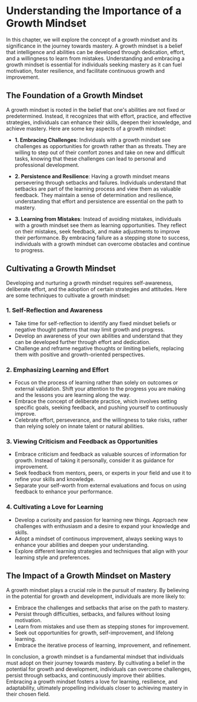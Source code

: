 Understanding the Importance of a Growth Mindset
=========================================================

In this chapter, we will explore the concept of a growth mindset and its significance in the journey towards mastery. A growth mindset is a belief that intelligence and abilities can be developed through dedication, effort, and a willingness to learn from mistakes. Understanding and embracing a growth mindset is essential for individuals seeking mastery as it can fuel motivation, foster resilience, and facilitate continuous growth and improvement.

The Foundation of a Growth Mindset
----------------------------------

A growth mindset is rooted in the belief that one's abilities are not fixed or predetermined. Instead, it recognizes that with effort, practice, and effective strategies, individuals can enhance their skills, deepen their knowledge, and achieve mastery. Here are some key aspects of a growth mindset:

* **1. Embracing Challenges**: Individuals with a growth mindset see challenges as opportunities for growth rather than as threats. They are willing to step out of their comfort zones and take on new and difficult tasks, knowing that these challenges can lead to personal and professional development.

* **2. Persistence and Resilience**: Having a growth mindset means persevering through setbacks and failures. Individuals understand that setbacks are part of the learning process and view them as valuable feedback. They maintain a sense of determination and resilience, understanding that effort and persistence are essential on the path to mastery.

* **3. Learning from Mistakes**: Instead of avoiding mistakes, individuals with a growth mindset see them as learning opportunities. They reflect on their mistakes, seek feedback, and make adjustments to improve their performance. By embracing failure as a stepping stone to success, individuals with a growth mindset can overcome obstacles and continue to progress.

Cultivating a Growth Mindset
----------------------------

Developing and nurturing a growth mindset requires self-awareness, deliberate effort, and the adoption of certain strategies and attitudes. Here are some techniques to cultivate a growth mindset:

### 1. Self-Reflection and Awareness

* Take time for self-reflection to identify any fixed mindset beliefs or negative thought patterns that may limit growth and progress.
* Develop an awareness of your own abilities and understand that they can be developed further through effort and dedication.
* Challenge and reframe negative thoughts or limiting beliefs, replacing them with positive and growth-oriented perspectives.

### 2. Emphasizing Learning and Effort

* Focus on the process of learning rather than solely on outcomes or external validation. Shift your attention to the progress you are making and the lessons you are learning along the way.
* Embrace the concept of deliberate practice, which involves setting specific goals, seeking feedback, and pushing yourself to continuously improve.
* Celebrate effort, perseverance, and the willingness to take risks, rather than relying solely on innate talent or natural abilities.

### 3. Viewing Criticism and Feedback as Opportunities

* Embrace criticism and feedback as valuable sources of information for growth. Instead of taking it personally, consider it as guidance for improvement.
* Seek feedback from mentors, peers, or experts in your field and use it to refine your skills and knowledge.
* Separate your self-worth from external evaluations and focus on using feedback to enhance your performance.

### 4. Cultivating a Love for Learning

* Develop a curiosity and passion for learning new things. Approach new challenges with enthusiasm and a desire to expand your knowledge and skills.
* Adopt a mindset of continuous improvement, always seeking ways to enhance your abilities and deepen your understanding.
* Explore different learning strategies and techniques that align with your learning style and preferences.

The Impact of a Growth Mindset on Mastery
-----------------------------------------

A growth mindset plays a crucial role in the pursuit of mastery. By believing in the potential for growth and development, individuals are more likely to:

* Embrace the challenges and setbacks that arise on the path to mastery.
* Persist through difficulties, setbacks, and failures without losing motivation.
* Learn from mistakes and use them as stepping stones for improvement.
* Seek out opportunities for growth, self-improvement, and lifelong learning.
* Embrace the iterative process of learning, improvement, and refinement.

In conclusion, a growth mindset is a fundamental mindset that individuals must adopt on their journey towards mastery. By cultivating a belief in the potential for growth and development, individuals can overcome challenges, persist through setbacks, and continuously improve their abilities. Embracing a growth mindset fosters a love for learning, resilience, and adaptability, ultimately propelling individuals closer to achieving mastery in their chosen field.
